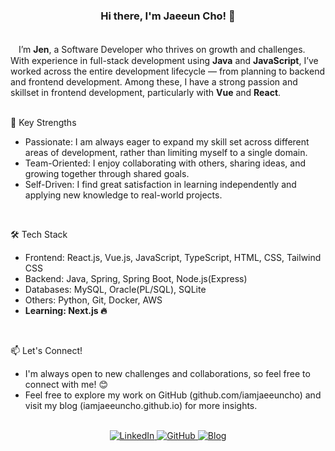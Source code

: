 <div align="center">
  <h3>Hi there, I'm Jaeeun Cho! 👋</h3>
</div>
<br>

<div>
ㅤI’m <b>Jen</b>, a Software Developer who thrives on growth and challenges. With experience in full-stack development using <b>Java</b> and <b>JavaScript</b>, I’ve worked across the entire development lifecycle — from planning to backend and frontend development. Among these, I have a strong passion and skillset in frontend development, particularly with <b>Vue</b> and <b>React</b>.
<br>
</div>
<br>

<div>
  <p>🚀 Key Strengths</p>
  <ul>
    <li>
      Passionate: I am always eager to expand my skill set across different areas of development, rather than limiting myself to a single domain.
    </li>
    <li>
      Team-Oriented: I enjoy collaborating with others, sharing ideas, and growing together through shared goals.
    </li>
    <li>
      Self-Driven: I find great satisfaction in learning independently and applying new knowledge to real-world projects.
    </li>
  </ul>
</div>
<br>

<div>
  <p>🛠 Tech Stack</p>
  <ul>
    <li>
      Frontend: React.js, Vue.js, JavaScript, TypeScript, HTML, CSS, Tailwind CSS
    </li>
    <li>  
      Backend: Java, Spring, Spring Boot, Node.js(Express)
    </li>
    <li>
      Databases: MySQL, Oracle(PL/SQL), SQLite
    </li>
    <li>
      Others: Python, Git, Docker, AWS
    </li>
    <li>
      <b>Learning: Next.js 🔥 </b>
    </li>
  </ul>
</div>
<br>

<div>
  <p>📫 Let's Connect!</p>
  <ul>
    <li>
      I'm always open to new challenges and collaborations, so feel free to connect with me! 😊
    </li>
    <li>
      Feel free to explore my work on GitHub (github.com/iamjaeeuncho) and visit my blog (iamjaeeuncho.github.io) for more insights.
    </li>
  </ul>
</div>
<br>

<div align="center">
  <a href="https://www.linkedin.com/in/jaeeuncho" target="_blank" rel="noopener noreferrer" title="LinkedIn">
    <img src="https://img.shields.io/badge/LinkedIn-0077B5?style=flat&logo=linkedin&logoColor=white" alt="LinkedIn"/>
  </a>
  <a href="https://github.com/iamjaeeuncho" target="_blank" rel="noopener noreferrer" title="GitHub">
    <img src="https://img.shields.io/badge/GitHub-181717?style=flat&logoColor=white" alt="GitHub"/>
  </a>
  <a href="https://iamjaeeuncho.github.io" target="_blank" rel="noopener noreferrer" title="Website">
    <img src="https://img.shields.io/badge/Website-FFA500?style=flat&logoColor=white" alt="Blog"/>
  </a>
</div>
